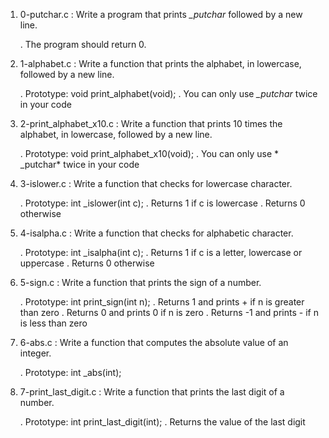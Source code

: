 1. 0-putchar.c : Write a program that prints *_putchar* followed by a new line.

	. The program should return 0.

2. 1-alphabet.c : Write a function that prints the alphabet, in lowercase, followed by a new line.

	. Prototype: void print_alphabet(void);
	. You can only use *_putchar* twice in your code

3. 2-print_alphabet_x10.c : Write a function that prints 10 times the alphabet, in lowercase, followed by a new line.

	. Prototype: void print_alphabet_x10(void);
	. You can only use * _putchar* twice in your code

4. 3-islower.c : Write a function that checks for lowercase character.

	. Prototype: int _islower(int c);
	. Returns 1 if c is lowercase
	. Returns 0 otherwise

5. 4-isalpha.c : Write a function that checks for alphabetic character.

	. Prototype: int _isalpha(int c);
	. Returns 1 if c is a letter, lowercase or uppercase
	. Returns 0 otherwise

6. 5-sign.c : Write a function that prints the sign of a number.

	. Prototype: int print_sign(int n);
	. Returns 1 and prints + if n is greater than zero
	. Returns 0 and prints 0 if n is zero
	. Returns -1 and prints - if n is less than zero

7. 6-abs.c : Write a function that computes the absolute value of an integer.

	. Prototype: int _abs(int);

8. 7-print_last_digit.c : Write a function that prints the last digit of a number.

	. Prototype: int print_last_digit(int);
	. Returns the value of the last digit

